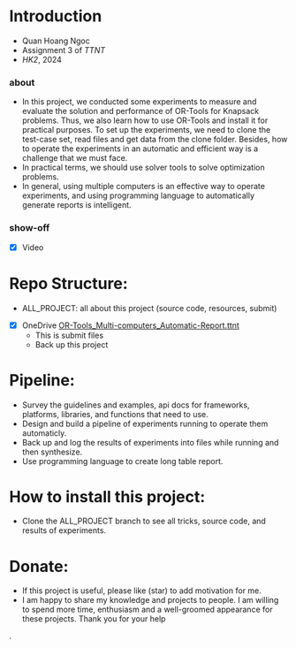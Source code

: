 # Introduction
- Quan Hoang Ngoc
- Assignment 3 of _TTNT_ 
- _HK2_, 2024

### about 
- In this project, we conducted some experiments to measure and evaluate the solution and performance of OR-Tools for Knapsack problems. Thus, we also learn how to use OR-Tools and install it for practical purposes. To set up the experiments, we need to clone the test-case set, read files and get data from the clone folder. Besides, how to operate the experiments in an automatic and efficient way is a challenge that we must face.
- In practical terms, we should use solver tools to solve optimization problems.
- In general, using multiple computers is an effective way to operate experiments, and using  programming language to automatically generate reports is intelligent. 
### show-off 
- [x] Video 
# Repo Structure:  
- ALL_PROJECT: all about this project (source code, resources, submit)
- [x] OneDrive [OR-Tools_Multi-computers_Automatic-Report.ttnt](https://uithcm-my.sharepoint.com/:f:/g/personal/22521178_ms_uit_edu_vn/EsZIOq2rZ9VMsY8xvEaAuyQBaI79V5Znk-6JcrjjWioqfg?e=OCb0cW)
  - This is submit files
  - Back up this project   
# Pipeline:  
- Survey the guidelines and examples, api docs for frameworks, platforms, libraries, and functions that need to use.
- Design and build a pipeline of experiments running to operate them automaticly.
- Back up and log the results of experiments into files while running and then synthesize.
- Use programming language to create long table report. 
# How to install this project: 
- Clone the ALL_PROJECT branch to see all tricks, source code, and results of experiments. 
# Donate: 
- If this project is useful, please like (star) to add motivation for me. 
- I am happy to share my knowledge and projects to people. I am willing to spend more time, enthusiasm and a well-groomed appearance for these projects. Thank you for your help


. 

